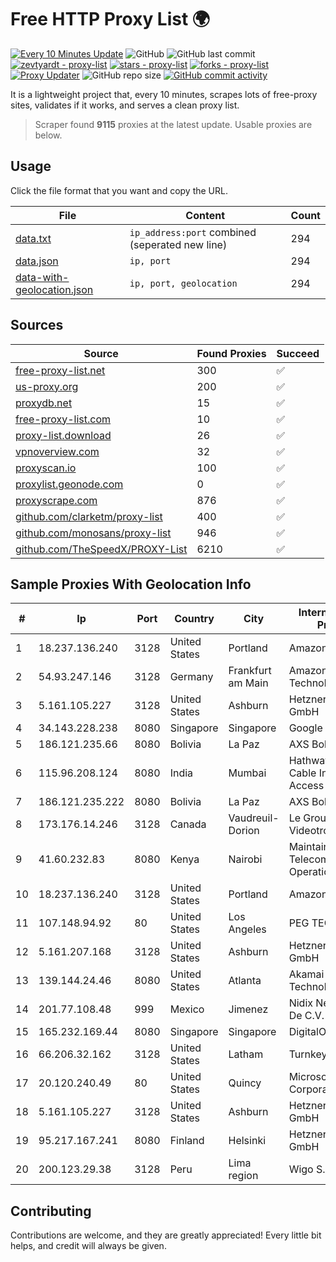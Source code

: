 
# Free HTTP Proxy List 🌍

[![Every 10 Minutes Update](https://github.com/mertguvencli/http-proxy-list/actions/workflows/main.yml/badge.svg?branch=main)](https://github.com/mertguvencli/http-proxy-list/actions/workflows/main.yml)
![GitHub](https://img.shields.io/github/license/mertguvencli/http-proxy-list)
![GitHub last commit](https://img.shields.io/github/last-commit/mertguvencli/http-proxy-list)
[![zevtyardt - proxy-list](https://img.shields.io/static/v1?label=zevtyardt&message=proxy-list&color=blue&logo=github)](https://github.com/zevtyardt/proxy-list "Go to GitHub repo")
[![stars - proxy-list](https://img.shields.io/github/stars/zevtyardt/proxy-list?style=social)](https://github.com/zevtyardt/proxy-list)
[![forks - proxy-list](https://img.shields.io/github/forks/zevtyardt/proxy-list?style=social)](https://github.com/zevtyardt/proxy-list)
[![Proxy Updater](https://github.com/zevtyardt/proxy-list/workflows/Proxy%20Updater/badge.svg)](https://github.com/zevtyardt/proxy-list/actions?query=workflow:"Proxy+Updater")
![GitHub repo size](https://img.shields.io/github/repo-size/zevtyardt/proxy-list)
[![GitHub commit activity](https://img.shields.io/github/commit-activity/m/zevtyardt/proxy-list?logo=commits)](https://github.com/zevtyardt/proxy-list/commits/main)

It is a lightweight project that, every 10 minutes, scrapes lots of free-proxy sites, validates if it works, and serves a clean proxy list.

> Scraper found **9115** proxies at the latest update. Usable proxies are below.

## Usage

Click the file format that you want and copy the URL.

|File|Content|Count|
|----|-------|-----|
|[data.txt](https://raw.githubusercontent.com/mertguvencli/http-proxy-list/main/proxy-list/data.txt)|`ip_address:port` combined (seperated new line)|294|
|[data.json](https://raw.githubusercontent.com/mertguvencli/http-proxy-list/main/proxy-list/data.json)|`ip, port`|294|
|[data-with-geolocation.json](https://raw.githubusercontent.com/mertguvencli/http-proxy-list/main/proxy-list/data-with-geolocation.json)|`ip, port, geolocation`|294|

## Sources

|Source|Found Proxies|Succeed|
|------|-------------|-------|
|[free-proxy-list.net](https://free-proxy-list.net)|300|✅|
|[us-proxy.org](https://www.us-proxy.org)|200|✅|
|[proxydb.net](http://proxydb.net)|15|✅|
|[free-proxy-list.com](https://free-proxy-list.com/?page=&port=&type%5B%5D=http&type%5B%5D=https&up_time=0&search=Search)|10|✅|
|[proxy-list.download](https://www.proxy-list.download/HTTP)|26|✅|
|[vpnoverview.com](https://vpnoverview.com/privacy/anonymous-browsing/free-proxy-servers)|32|✅|
|[proxyscan.io](https://www.proxyscan.io)|100|✅|
|[proxylist.geonode.com](https://proxylist.geonode.com/api/proxy-list?limit=300&page=1&sort_by=lastChecked&sort_type=desc&protocols=http,https)|0|✅|
|[proxyscrape.com](https://api.proxyscrape.com/v2/?request=displayproxies&protocol=http&timeout=10000&country=all&ssl=all&anonymity=all)|876|✅|
|[github.com/clarketm/proxy-list](https://raw.githubusercontent.com/clarketm/proxy-list/master/proxy-list-raw.txt)|400|✅|
|[github.com/monosans/proxy-list](https://raw.githubusercontent.com/monosans/proxy-list/main/proxies/http.txt)|946|✅|
|[github.com/TheSpeedX/PROXY-List](https://raw.githubusercontent.com/TheSpeedX/PROXY-List/master/http.txt)|6210|✅|


## Sample Proxies With Geolocation Info

|#|Ip|Port|Country|City|Internet Service Provider|
|-|--|----|-------|----|-------------------------|
|1|18.237.136.240|3128|United States|Portland|Amazon.com, Inc.|
|2|54.93.247.146|3128|Germany|Frankfurt am Main|Amazon Technologies Inc.|
|3|5.161.105.227|3128|United States|Ashburn|Hetzner Online GmbH|
|4|34.143.228.238|8080|Singapore|Singapore|Google LLC|
|5|186.121.235.66|8080|Bolivia|La Paz|AXS Bolivia S. A.|
|6|115.96.208.124|8080|India|Mumbai|Hathway IP over Cable Internet Access|
|7|186.121.235.222|8080|Bolivia|La Paz|AXS Bolivia S. A.|
|8|173.176.14.246|3128|Canada|Vaudreuil-Dorion|Le Groupe Videotron Ltee|
|9|41.60.232.83|8080|Kenya|Nairobi|Maintainer Liquid Telecommunications Operations Limited|
|10|18.237.136.240|3128|United States|Portland|Amazon.com, Inc.|
|11|107.148.94.92|80|United States|Los Angeles|PEG TECH INC|
|12|5.161.207.168|3128|United States|Ashburn|Hetzner Online GmbH|
|13|139.144.24.46|8080|United States|Atlanta|Akamai Technologies, Inc.|
|14|201.77.108.48|999|Mexico|Jimenez|Nidix Networks S.a. De C.V.|
|15|165.232.169.44|8080|Singapore|Singapore|DigitalOcean, LLC|
|16|66.206.32.162|3128|United States|Latham|Turnkey Internet Inc.|
|17|20.120.240.49|80|United States|Quincy|Microsoft Corporation|
|18|5.161.105.227|3128|United States|Ashburn|Hetzner Online GmbH|
|19|95.217.167.241|8080|Finland|Helsinki|Hetzner Online GmbH|
|20|200.123.29.38|3128|Peru|Lima region|Wigo S.A.|



## Contributing

Contributions are welcome, and they are greatly appreciated! Every
little bit helps, and credit will always be given.

